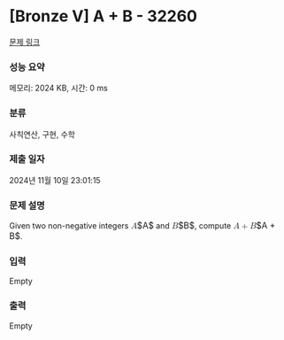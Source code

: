 # [Bronze V] A + B - 32260 

[문제 링크](https://www.acmicpc.net/problem/32260) 

### 성능 요약

메모리: 2024 KB, 시간: 0 ms

### 분류

사칙연산, 구현, 수학

### 제출 일자

2024년 11월 10일 23:01:15

### 문제 설명

<p>Given two non-negative integers <mjx-container class="MathJax" jax="CHTML" style="font-size: 109%; position: relative;"><mjx-math class="MJX-TEX" aria-hidden="true"><mjx-mi class="mjx-i"><mjx-c class="mjx-c1D434 TEX-I"></mjx-c></mjx-mi></mjx-math><mjx-assistive-mml unselectable="on" display="inline"><math xmlns="http://www.w3.org/1998/Math/MathML"><mi>A</mi></math></mjx-assistive-mml><span aria-hidden="true" class="no-mathjax mjx-copytext">$A$</span></mjx-container> and <mjx-container class="MathJax" jax="CHTML" style="font-size: 109%; position: relative;"><mjx-math class="MJX-TEX" aria-hidden="true"><mjx-mi class="mjx-i"><mjx-c class="mjx-c1D435 TEX-I"></mjx-c></mjx-mi></mjx-math><mjx-assistive-mml unselectable="on" display="inline"><math xmlns="http://www.w3.org/1998/Math/MathML"><mi>B</mi></math></mjx-assistive-mml><span aria-hidden="true" class="no-mathjax mjx-copytext">$B$</span></mjx-container>, compute <mjx-container class="MathJax" jax="CHTML" style="font-size: 109%; position: relative;"><mjx-math class="MJX-TEX" aria-hidden="true"><mjx-mi class="mjx-i"><mjx-c class="mjx-c1D434 TEX-I"></mjx-c></mjx-mi><mjx-mo class="mjx-n" space="3"><mjx-c class="mjx-c2B"></mjx-c></mjx-mo><mjx-mi class="mjx-i" space="3"><mjx-c class="mjx-c1D435 TEX-I"></mjx-c></mjx-mi></mjx-math><mjx-assistive-mml unselectable="on" display="inline"><math xmlns="http://www.w3.org/1998/Math/MathML"><mi>A</mi><mo>+</mo><mi>B</mi></math></mjx-assistive-mml><span aria-hidden="true" class="no-mathjax mjx-copytext">$A + B$</span></mjx-container>.</p>

### 입력 

 Empty

### 출력 

 Empty

